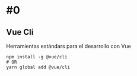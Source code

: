 # #0
## Vue Cli

Herramientas estándars para el desarrollo con Vue

```
npm install -g @vue/cli
# OR
yarn global add @vue/cli
```

